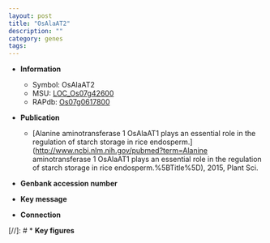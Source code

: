 ```yaml
---
layout: post
title: "OsAlaAT2"
description: ""
category: genes
tags: 
---
```


* **Information**  
    + Symbol: OsAlaAT2  
    + MSU: [LOC_Os07g42600](http://rice.uga.edu/cgi-bin/ORF_infopage.cgi?orf=LOC_Os07g42600)  
    + RAPdb: [Os07g0617800](https://rapdb.dna.affrc.go.jp/locus/?name=Os07g0617800)  

* **Publication**  
    + [Alanine aminotransferase 1 OsAlaAT1 plays an essential role in the regulation of starch storage in rice endosperm.](http://www.ncbi.nlm.nih.gov/pubmed?term=Alanine aminotransferase 1 OsAlaAT1 plays an essential role in the regulation of starch storage in rice endosperm.%5BTitle%5D), 2015, Plant Sci.

* **Genbank accession number**  

* **Key message**  

* **Connection**  

[//]: # * **Key figures**  


